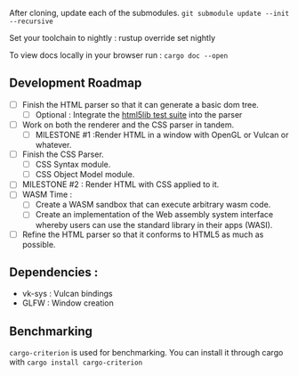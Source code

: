 After cloning, update each of the submodules.
`git submodule update --init --recursive`

Set your toolchain to nightly :
rustup override set nightly

To view docs locally in your browser run :
`cargo doc --open`

## Development Roadmap
- [ ] Finish the HTML parser so that it can generate a basic dom tree.
  - [ ] Optional : Integrate the [html5lib test suite](https://github.com/html5lib/html5lib-tests) into the parser
- [ ] Work on both the renderer and the CSS parser in tandem.
  - [ ] MILESTONE #1 :Render HTML in a window with OpenGL or Vulcan or whatever.
- [ ] Finish the CSS Parser. 
  - [ ] CSS Syntax module.
  - [ ] CSS Object Model module.
- [ ] MILESTONE #2 : Render HTML with CSS applied to it.
- [ ] WASM Time :
  - [ ] Create a WASM sandbox that can execute arbitrary wasm code.
  - [ ] Create an implementation of the Web assembly system interface whereby users can use the standard library in their apps (WASI).
- [ ] Refine the HTML parser so that it conforms to HTML5 as much as possible.

## Dependencies : 
- vk-sys : Vulcan bindings
- GLFW : Window creation

## Benchmarking
`cargo-criterion` is used for benchmarking. You can install it through cargo with `cargo install cargo-criterion`